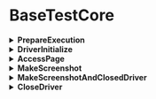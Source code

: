 ﻿# BaseTestCore

<details>
<summary><b> PrepareExecution </b></summary>

Prepara a execução em relação aos diretórios:
- Padrão do projeto;
- Diretório de screenshots
- Diretório de arquivos
- inicializa o SettingsConfiguration

Exemplo de uso:

```c#
  BaseTestCore.PrepareExecution();
```

</details>

<details>
<summary><b> DriverInitialize </b></summary>

Realiza a inicialização do driver e aplica as opções desejadas para o navegador.
Realiza a inicialização do driver e aplica as opções desejadas para o navegador.

Exemplo de uso:

```c#
  BaseTestCore.DriverInitialize();
```

</details>

<details>
<summary><b> AccessPage </b></summary>

Realiza a inicialização do driver e aplica as opções desejadas para o navegador.

Exemplo de uso:

```c#
  BaseTestCore.AccessPage(driver, "https://url.com.br");

  //Se não informa a url será utilizada a url padrão indicada no appsettings do prpojeto de testes.
  BaseTestCore.AccessPage(driver);
```

</details>

<details>
<summary><b> MakeScreenshot </b></summary>

Realiza screenshot da tela.

Exemplo de uso:

```c#
  BaseTestCore.MakeScreenshot(driver, true, _setContext.CounterStep, _setContext.FilePath);
```

</details>

<details>
<summary><b> MakeScreenshotAndClosedDriver </b></summary>

Realiza screenshot e encerra o driver corrente.

Exemplo de uso:

```c#
  BaseTestCore.MakeScreenshotAndClosedDriver(driver, false, _setContext.CounterStep, _setContext.FilePath);
```

</details>

<details>
<summary><b> CloseDriver </b></summary>

Encerra o driver corrente.

Exemplo de uso:

```c#
 BaseTestCore.CloseDriver(driver);
```
</details>